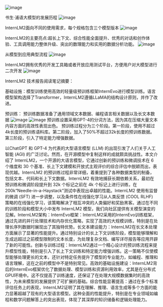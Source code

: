 ![image](https://github.com/rudykon/InternLM/assets/15075498/523e9fa0-f2e1-4ba3-8312-616a8a02e4d2)

书生·浦语大模型的发展历程
![image](https://github.com/rudykon/InternLM/assets/15075498/fbea8743-b990-4dc9-b8f4-124998ec8883)

InternLM2面向不同的使用需求，每个规格包含三个模型版本
![image](https://github.com/rudykon/InternLM/assets/15075498/b9c49be0-f3f7-468d-aad8-339d9504129d)

InternLM2的主要亮点:超长上下文、综合性能全面提升、优秀的对话和创作体验、工具调用能力整体升级、突出的数理能力和实用的数据分析功能。
![image](https://github.com/rudykon/InternLM/assets/15075498/be868e37-ee49-4635-b75a-9ffdf677f2ac)

从模型到应用典型流程
![image](https://github.com/rudykon/InternLM/assets/15075498/92a97771-3961-4a95-b9de-ffdb6c46fc06)

InternLM2拥有优秀的开发工具箱或者开放应用测试平台，方便用户对大模型进行二次开发
![image](https://github.com/rudykon/InternLM/assets/15075498/6e4b8501-79d6-4298-91f7-fc38ebc48f47)


InternLM2 技术报告阅读笔记摘要：

基础设施：模型训练使用高效的轻量级预训练框架InternEvo进行模型训练。语言模型架构选择了Transformer，InternLM2遵循LLaMA的结构设计原则，并作了改进。

预训练：
预训练数据准备了通用领域文本数据、编程语言相关数据以及长文本数据
![image](https://github.com/rudykon/InternLM/assets/15075498/59471e76-830a-4ec6-8b52-c83dde3195a7)
![image](https://github.com/rudykon/InternLM/assets/15075498/47e37d8e-7378-44d7-a448-f8a3cd41b23b)
预训练设置采用GPT-4的分词方法，因为其在压缩大量文本内容方面的高效性表现出色。
预训练过程分为三个阶段。第一阶段，使用不超过4k长度的预训练语料库。第二阶段，加入了50%不超过32k长度的预训练数据。第三阶段，引入了特定能力增强数据。



以ChatGPT 和 GPT-4 为代表的大型语言模型 (LLM) 的出现引发了人们关于人工智能 (AGI) 的广泛讨论。然而，在开源模型中复制这样的成就颇具挑战性。本文介绍了 InternLM2，一个开源的大语言模型，它通过创新的预训练和微调技术在 6 个维度和 30 个基准、长上下文建模和开放式主观评价的综合评估中脱颖而出，表现优越。InternLM2 的预训练过程非常详细，着重提到了各种数据类型的制备，包括文本、代码和长上下文数据。InternLM2 有效地捕获长期依赖关系，最初在预训练和微调阶段提升到 32k 个标记之前在 4k 个标记上进行训练，在 200k“Needle-in-a-Haystack”测试中表现出卓越的性能。InternLM2 使用有监督的微调 (SFT) 进一步调整，以及条件性在线强化学习从人类反馈 (COOL RLHF) 策略的在线强化学习，该策略解决了相互冲突的人类偏好和奖励黑客。通过在不同的训练阶段和模型大小中发布 InternLM2 模型，我们向社区提供有关模型演变的见解。InternLM2架构：InternEvo框架：InternLM2采用的InternEvo训练框架，通过先进的并行处理技术和内存优化策略，实现了高效的大规模训练，特别是在处理长序列数据时展现出了其独特优势。长文本建设能力：InternLM2在长文本处理方面展示了显著的性能提升。通过特别设计的长上下文训练阶段，模型能够理解和生成远超过之前模型限制的文本长度，为处理复杂文档、编写详尽报告等应用开辟了新的可能性。创新与训练过程：InternLM2通过一个精心设计的预训练流程来提升模型性能，特别是引入了长上下文训练和特定能力增强训练。这一策略不仅使模型能够处理更长的文本，还针对特定任务提升了模型的专业能力，如编程、推理和语言理解，这在之前的模型中不是特别常见。高效的基础设施建设：InternLM2背后的InternEvo框架优化了数据处理、模型训练和资源利用效率，尤其是在分布式GPU环境中。这不仅提高了训练速度，还保证了在处理大规模数据集时的高效性，为未来模型的发展提供了可扩展的基础。综合性能显著提高：通过在多个标准评估任务上的表现，InternLM2证明了其在理解、推理、语言生成等多个方面的能力显著超越了现有的大型语言模型。这种全面的性能提升，特别是在专业领域如编程和数学问题解答上的突出表现，体现了其深厚的知识储备和逻辑处理能力。
